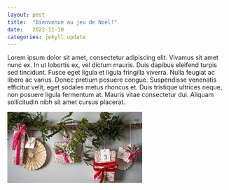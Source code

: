 ```yaml
---
layout: post
title:  "Bienvenue au jeu de Noël!"
date:   2022-11-10 
categories: jekyll update
---
```

Lorem ipsum dolor sit amet, consectetur adipiscing elit. Vivamus sit amet nunc ex. In ut lobortis ex, vel dictum mauris. Duis dapibus eleifend turpis sed tincidunt. Fusce eget ligula et ligula fringilla viverra. Nulla feugiat ac libero ac varius. Donec pretium posuere congue. Suspendisse venenatis efficitur velit, eget sodales metus rhoncus et. Duis tristique ultrices neque, non posuere ligula fermentum at. Mauris vitae consectetur dui. Aliquam sollicitudin nibh sit amet cursus placerat.

<img src="/images/day1.jpeg" alt="">